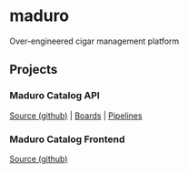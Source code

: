 # maduro
Over-engineered cigar management platform

## Projects

### Maduro Catalog API

[Source (github)](https://github.com/david-palumbo/maduro-catalog) |
[Boards](https://dev.azure.com/david-palumbo/maduro/_workitems/recentlyupdated/) |
[Pipelines](https://dev.azure.com/david-palumbo/maduro/_build)

### Maduro Catalog Frontend

[Source (github)](https://github.com/david-palumbo/maduro-catalog-frontend)